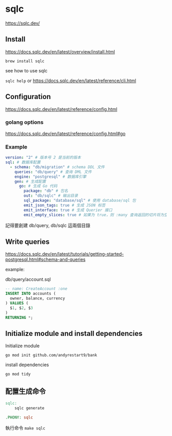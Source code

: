 # sqlc

<https://sqlc.dev/>

## Install

<https://docs.sqlc.dev/en/latest/overview/install.html>

`brew install sqlc`

see how to use sqlc

`sqlc help` or <https://docs.sqlc.dev/en/latest/reference/cli.html>

## Configuration

<https://docs.sqlc.dev/en/latest/reference/config.html>

### golang options

<https://docs.sqlc.dev/en/latest/reference/config.html#go>

### Example

```yaml
version: "2" # 版本号 2 是当前的版本
sql: # 数据库配置 
  - schema: "db/migration" # schema DDL 文件
    queries: "db/query" # 查询 DML 文件
    engine: "postgresql" # 数据库引擎
    gen: # 生成配置
      go: # 生成 Go 代码
        package: "db" # 包名
        out: "db/sqlc" # 输出目录
        sql_package: "database/sql" # 使用 database/sql 包
        emit_json_tags: true # 生成 JSON 标签
        emit_interface: true # 生成 Querier 接口
        emit_empty_slices: true # 如果为 true，则 :many 查询返回的切片将为空而不是 nil
```

記得要創建 db/query, db/sqlc 這兩個目錄

## Write queries

<https://docs.sqlc.dev/en/latest/tutorials/getting-started-postgresql.html#schema-and-queries>

example:

db/query/account.sql

```sql
-- name: CreateAccount :one
INSERT INTO accounts (
  owner, balance, currency
) VALUES (
  $1, $2, $3
)
RETURNING *;

```

## Initialize module and install dependencies

Initialize module

`go mod init github.com/andyrestart9/bank`

install dependencies

`go mod tidy`

## 配置生成命令

```Makefile
sqlc:
    sqlc generate

.PHONY: sqlc
```

執行命令 `make sqlc`
